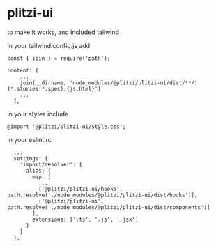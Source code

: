 # plitzi-ui

to make it works, and included tailwind

in your tailwind.config.js add

```
const { join } = require('path');

content: [
    ...
    join(__dirname, 'node_modules/@plitzi/plitzi-ui/dist/**/!(*.stories|*.spec).{js,html}')
    ...
  ],

```

in your styles include

```
@import '@plitzi/plitzi-ui/style.css';
```


in your eslint.rc

```
  ...
  settings: {
    'import/resolver': {
      alias: {
        map: [
          ...
          ['@plitzi/plitzi-ui/hooks', path.resolve('./node_modules/@plitzi/plitzi-ui/dist/hooks')],
          ['@plitzi/plitzi-ui', path.resolve('./node_modules/@plitzi/plitzi-ui/dist/components')]
        ],
        extensions: ['.ts', '.js', '.jsx']
      }
    }
  },
```

